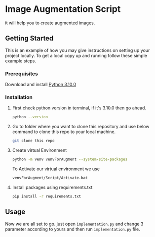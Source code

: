 
# Image Augmentation Script

it will help you to create augmented images.

## Getting Started

This is an example of how you may give instructions on setting up your project locally.
To get a local copy up and running follow these simple example steps.

### Prerequisites

Download and install [Python 3.10.0](https://www.python.org/ftp/python/3.10.0/python-3.10.0-amd64.exe)

### Installation

1. First check python version in terminal, if it's 3.10.0 then go ahead.
   ```sh
   python --version 
   ```

2. Go to folder where you want to clone this repository and use below command to clone this repo to your local machine.
   ```sh
   git clone this repo
   ```
3. Create virtual Environment 
   ```sh
   python -m venv venvForAugment --system-site-packages
   ```

   To Activate our virtual environment we use 
   ```sh
   venvForAugment/Script/Activate.bat
   ```
4. Install packages using requirements.txt
   ```sh
   pip install -r requirements.txt
   ```
## Usage

Now we are all set to go. just open `implementation.py` and change 3 parameter according to yours and then run `implementation.py` file.

